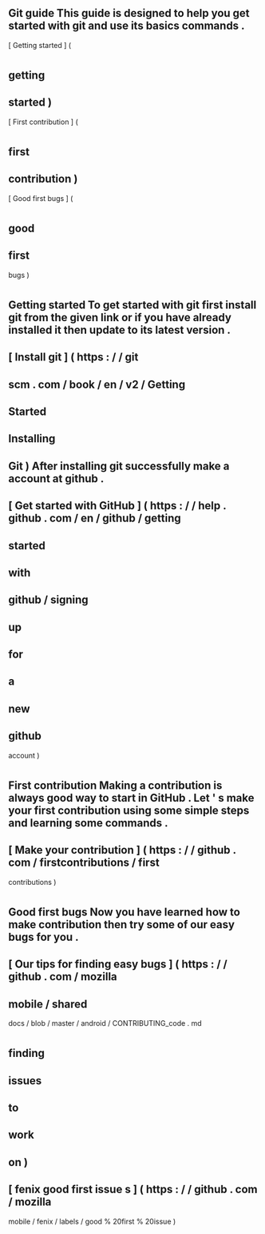 #
Git
guide
This
guide
is
designed
to
help
you
get
started
with
git
and
use
its
basics
commands
.
-
[
Getting
started
]
(
#
getting
-
started
)
-
[
First
contribution
]
(
#
first
-
contribution
)
-
[
Good
first
bugs
]
(
#
good
-
first
-
bugs
)
#
#
Getting
started
To
get
started
with
git
first
install
git
from
the
given
link
or
if
you
have
already
installed
it
then
update
to
its
latest
version
.
-
[
Install
git
]
(
https
:
/
/
git
-
scm
.
com
/
book
/
en
/
v2
/
Getting
-
Started
-
Installing
-
Git
)
After
installing
git
successfully
make
a
account
at
github
.
-
[
Get
started
with
GitHub
]
(
https
:
/
/
help
.
github
.
com
/
en
/
github
/
getting
-
started
-
with
-
github
/
signing
-
up
-
for
-
a
-
new
-
github
-
account
)
#
#
First
contribution
Making
a
contribution
is
always
good
way
to
start
in
GitHub
.
Let
'
s
make
your
first
contribution
using
some
simple
steps
and
learning
some
commands
.
-
[
Make
your
contribution
]
(
https
:
/
/
github
.
com
/
firstcontributions
/
first
-
contributions
)
#
#
Good
first
bugs
Now
you
have
learned
how
to
make
contribution
then
try
some
of
our
easy
bugs
for
you
.
-
[
Our
tips
for
finding
easy
bugs
]
(
https
:
/
/
github
.
com
/
mozilla
-
mobile
/
shared
-
docs
/
blob
/
master
/
android
/
CONTRIBUTING_code
.
md
#
finding
-
issues
-
to
-
work
-
on
)
-
[
fenix
good
first
issue
s
]
(
https
:
/
/
github
.
com
/
mozilla
-
mobile
/
fenix
/
labels
/
good
%
20first
%
20issue
)
